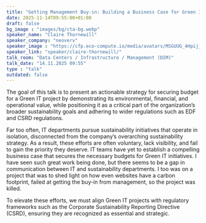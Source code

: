 ```yaml
---
title: "Getting Management Buy-in: Building a Business Case for Green IT 🇬🇧"
date: 2025-11-14T09:55:00+01:00
draft: false
bg_image : "images/bg/cta-bg.webp"
speaker_name: "Claire Thornewill"
speaker_company: "neoverv"
speaker_image : "https://cfp.eco-compute.io/media/avatars/MSGUUG_4Hpijj1.png"
speaker_link: "speaker/claire-thornewill/"
talk_room: "Data Centers / Infrastructure / Management (DIM)"
talk_date: "14.11.2025 09:55"
type : "talk"
outdated: false
---
```


The goal of this talk is to present an actionable strategy for securing budget for a Green IT project by demonstrating its environmental, financial, and operational value, while positioning it as a critical part of the organization’s broader sustainability goals and adhering to wider regulations such as EDF and CSRD regulations.

Far too often, IT departments pursue sustainability initiatives that operate in isolation, disconnected from the company’s overarching sustainability strategy. As a result, these efforts are often voluntary, lack visibility, and fail to gain the priority they deserve. IT teams have yet to establish a compelling business case that secures the necessary budgets for Green IT initiatives. I have seen such great work being done, but there seems to be a gap in communication between IT and sustainability departments. I too was on a project that was to shed light on how even websites have a carbon footprint, failed at getting the buy-in from management, so the project was killed.

To elevate these efforts, we must align Green IT projects with regulatory frameworks such as the Corporate Sustainability Reporting Directive (CSRD), ensuring they are recognized as essential and strategic.
